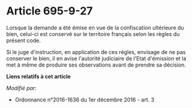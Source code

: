 # Article 695-9-27

Lorsque la demande a été émise en vue de la confiscation ultérieure du bien, celui-ci est conservé sur le territoire français
selon les règles du présent code.

Si le juge d'instruction, en application de ces règles, envisage de ne pas conserver le bien, il en avise l'autorité
judiciaire de l'Etat d'émission et la met à même de produire ses observations avant de prendre sa décision.

**Liens relatifs à cet article**

_Modifié par_:

  - Ordonnance n°2016-1636 du 1er décembre 2016 - art. 3
